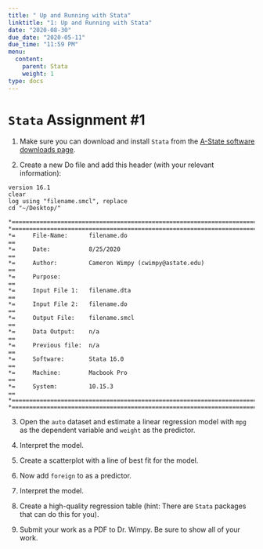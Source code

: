 ```yaml
---
title: " Up and Running with Stata"
linktitle: "1: Up and Running with Stata"
date: "2020-08-30"
due_date: "2020-05-11"
due_time: "11:59 PM"
menu:
  content:
    parent: Stata
    weight: 1
type: docs
---
```


# `Stata` Assignment #1

1. Make sure you can download and install `Stata` from the [A-State software downloads page](https://www.astate.edu/a/its/software-downloads/).

2. Create a new Do file and add this header (with your relevant information):

```
version 16.1
clear
log using "filename.smcl", replace
cd "~/Desktop/"		

*==============================================================================
*==============================================================================
*=     File-Name:      filename.do                                           == 
*=     Date:           8/25/2020                                             ==
*=     Author:         Cameron Wimpy (cwimpy@astate.edu)                     ==
*=     Purpose:                                                              == 
*=     Input File 1:   filename.dta                                          ==
*=     Input File 2:   filename.do                                           ==
*=     Output File:    filename.smcl                                         ==
*=     Data Output:    n/a                                                   ==
*=     Previous file:  n/a                                                   ==
*=     Software:       Stata 16.0                                            ==
*=     Machine:        Macbook Pro                                           == 
*=     System:         10.15.3												 ==
*==============================================================================
*==============================================================================
```

3. Open the `auto` dataset and estimate a linear regression model with `mpg` as the dependent variable and `weight` as the predictor. 

4. Interpret the model.

5. Create a scatterplot with a line of best fit for the model. 

6. Now add `foreign` to as a predictor.

7. Interpret the model. 

8. Create a high-quality regression table (hint: There are `Stata` packages that can do this for you). 

9. Submit your work as a PDF to Dr. Wimpy. Be sure to show all of your work.